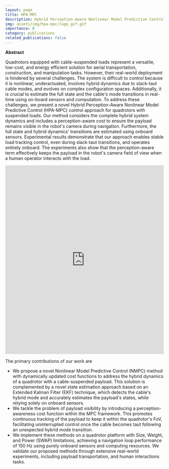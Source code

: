 ```yaml
---
layout: page
title: HPA-MPC
description: Hybrid Perception-Aware Nonlinear Model Predictive Control for Quadrotors with Suspended Loads
img: assets/img/hpa-mpc/logo_gif.gif
importance: 0
category: publications
related_publications: false
---
```


**Abstract**

Quadrotors equipped with cable-suspended loads represent a versatile, low-cost, and energy efficient solution for aerial transportation, construction, and manipulation tasks.
However, their real-world deployment is hindered by several challenges. The system is difficult to control because it is nonlinear, underactuated, involves hybrid dynamics due to slack-taut cable modes, and evolves on complex configuration spaces. Additionally, it is crucial to estimate the full state and the cable's mode transitions in real-time using on-board sensors and computation. To address these challenges, we present a novel Hybrid Perception-Aware Nonlinear Model Predictive Control (HPA-MPC) control approach for quadrotors with suspended loads. Our method considers the complete hybrid system dynamics and includes a perception-aware cost to ensure the payload remains visible in the robot's camera during navigation. Furthermore, the full state and hybrid dynamics' transitions are estimated using onboard sensors.
Experimental results demonstrate that our approach enables stable load tracking control, even during slack-taut transitions, and operates entirely onboard. The experiments also show that the perception-aware term effectively keeps the payload in the robot's camera field of view when a human operator interacts with the load.

<!-- <div class="row">
    <div class="col-24 mt-3 mt-md-0">
        {% include video.liquid path="https://www.youtube.com/embed/tmWblAmQvG0?si=xUt0qHrfKKmf55qz" class="img-fluid rounded z-depth-1" %}
    </div>
</div> -->

<div class="row" style="width: 100%; margin: 0;">
    <div class="col-12 p-0">
        <iframe src="https://www.youtube.com/embed/tmWblAmQvG0?si=xUt0qHrfKKmf55qz" class="img-fluid" style="width: 100%; height: 600px; border: none;" allowfullscreen></iframe>
    </div>
</div>

The primary contributions of our work are 
- We propose a novel Nonlinear Model Predictive Control (NMPC) method with dynamically updated cost functions to address the hybrid dynamics of a quadrotor with a cable-suspended payload. This solution is complemented by a novel state estimation approach based on an Extended Kalman Filter (EKF) technique, which detects the cable's hybrid mode and accurately estimates the payload's states, while relying solely on onboard sensors.
- We tackle the problem of payload visibility by introducing a perception-awareness cost function within the MPC framework. This promotes continuous tracking of the payload to keep it within the quadrotor's FoV, facilitating uninterrupted control once the cable becomes taut following an unexpected hybrid mode transition.
- We implement these methods on a quadrotor platform with Size, Weight, and Power (SWAP) limitations, achieving a navigation loop performance of $150$ Hz using purely onboard sensors and computing resources. We validate our proposed methods through extensive real-world experiments, including payload transportation, and human interactions tasks.

